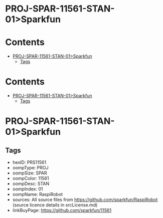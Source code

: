 
PROJ-SPAR-11561-STAN-01>Sparkfun
================================

Contents
========

* [PROJ-SPAR-11561-STAN-01>Sparkfun](#proj-spar-11561-stan-01sparkfun)
	* [Tags](#tags)

Contents
========

* [PROJ-SPAR-11561-STAN-01>Sparkfun](#proj-spar-11561-stan-01sparkfun)
	* [Tags](#tags)

# PROJ-SPAR-11561-STAN-01>Sparkfun

## Tags

- hexID: PRS11561
- oompType: PROJ
- oompSize: SPAR
- oompColor: 11561
- oompDesc: STAN
- oompIndex: 01
- oompName: RaspiRobot
- sources: All source files from https://github.com/sparkfun/RaspiRobot (source licence details in srcLicense.md)
- linkBuyPage: https://github.com/sparkfun/11561
